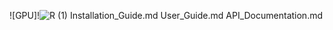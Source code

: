 ![GPU]!![R (1)](https://github.com/drspeaker/The-Borg-Hive-mind-AI-Collective-System/assets/102740916/c99d2c87-6adb-42f4-85a0-dce48868ac5c)
Installation_Guide.md
  User_Guide.md
  API_Documentation.md
